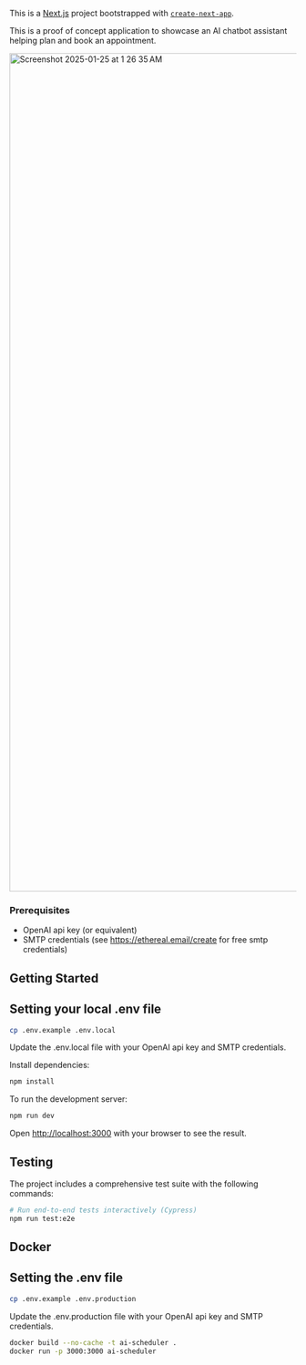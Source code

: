 This is a [Next.js](https://nextjs.org) project bootstrapped with [`create-next-app`](https://nextjs.org/docs/app/api-reference/cli/create-next-app).

This is a proof of concept application to showcase an AI chatbot assistant helping plan and book an appointment.

<img width="1473" alt="Screenshot 2025-01-25 at 1 26 35 AM" src="https://github.com/user-attachments/assets/7dca619f-dd39-4545-87e1-66eca6154768" />


### Prerequisites
- OpenAI api key (or equivalent)
- SMTP credentials (see https://ethereal.email/create for free smtp credentials)

## Getting Started

## Setting your local .env file
```bash
cp .env.example .env.local
```
Update the .env.local file with your OpenAI api key and SMTP credentials.

Install dependencies:
```bash
npm install
```

To run the development server:

```bash
npm run dev
```

Open [http://localhost:3000](http://localhost:3000) with your browser to see the result.

## Testing

The project includes a comprehensive test suite with the following commands:

```bash
# Run end-to-end tests interactively (Cypress)
npm run test:e2e
```

## Docker 

## Setting the .env file
```bash
cp .env.example .env.production
```
Update the .env.production file with your OpenAI api key and SMTP credentials.


```bash
docker build --no-cache -t ai-scheduler .
docker run -p 3000:3000 ai-scheduler
```
